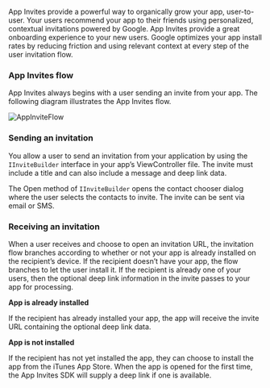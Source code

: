 
App Invites provide a powerful way to organically grow your app, user-to-user. Your users recommend your app to their friends using personalized, contextual invitations powered by Google. App Invites provide a great onboarding experience to your new users. Google optimizes your app install rates by reducing friction and using relevant context at every step of the user invitation flow.

### App Invites flow

App Invites always begins with a user sending an invite from your app. The following diagram illustrates the App Invites flow.

![AppInviteFlow](https://developers.google.com/app-invites/images/ai-ios-flow.svg)

### Sending an invitation


You allow a user to send an invitation from your application by using the `IInviteBuilder` interface in your app’s ViewController file. The invite must include a title and can also include a message and deep link data.

The Open method of `IInviteBuilder` opens the contact chooser dialog where the user selects the contacts to invite. The invite can be sent via email or SMS.

### Receiving an invitation

When a user receives and choose to open an invitation URL, the invitation flow branches according to whether or not your app is already installed on the recipient’s device. If the recipient doesn’t have your app, the flow branches to let the user install it. If the recipient is already one of your users, then the optional deep link information in the invite passes to your app for processing.

**App is already installed**

If the recipient has already installed your app, the app will receive the invite URL containing the optional deep link data.

**App is not installed**

If the recipient has not yet installed the app, they can choose to install the app from the iTunes App Store. When the app is opened for the first time, the App Invites SDK will supply a deep link if one is available.
